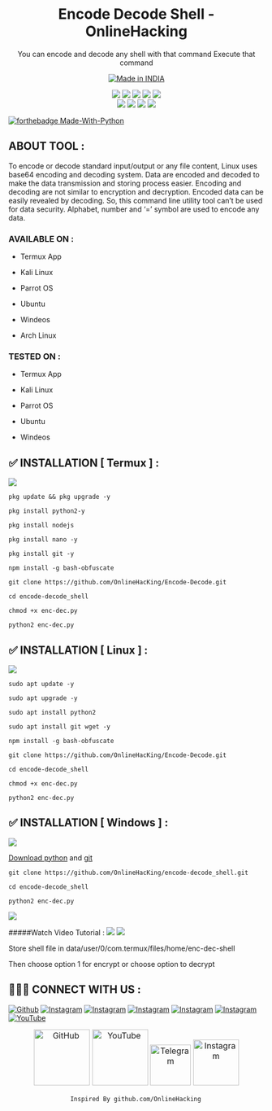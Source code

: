 <h1 align="center">Encode Decode Shell - OnlineHacking</h1>
<p align="center">
  You can encode and decode any shell with that command Execute that command
</p>
<p align="center">
<a href="https://www.onlinehacking.in/"><img title="Made in INDIA" src="https://img.shields.io/badge/MADE%20IN-INDIA-SCRIPT?colorA=%23ff8100&colorB=%23017e40&colorC=%23ff0000&style=for-the-badge"></a>
</p>

</p>


<p align="center">
    <img src="https://img.shields.io/badge/Version-1.1-blue?style=for-the-badge&color=blue">
     <img src="https://img.shields.io/github/stars/OnlineHacKing/encode-decode_shell?style=for-the-badge&color=magenta">
  <img src="https://img.shields.io/github/forks/OnlineHacKing/encode-decode_shell?color=cyan&style=for-the-badge&color=purple">
  <img src="https://img.shields.io/github/issues/OnlineHacKing/encode-decode_shell?color=red&style=for-the-badge">
    <img src="https://img.shields.io/github/license/OnlineHacKing/encode-decode_shell?style=for-the-badge&color=blue">
<br>
    <img src="https://img.shields.io/badge/Author-SUMAN-green?style=flat-square">
    <img src="https://img.shields.io/badge/Open%20Source-No-orange?style=flat-square">
    <img src="https://img.shields.io/badge/Maintained-Yes-cyan?style=flat-square">
    <img src="https://img.shields.io/badge/Written%20In-Shell-blue?style=flat-square">
</p>


[![forthebadge Made-With-Python](http://ForTheBadge.com/images/badges/made-with-python.svg)](https://www.python.org/)


<p align="center">

</p>


## ABOUT TOOL :

To encode or decode standard input/output or any file content, Linux uses base64 encoding and decoding system. Data are encoded and decoded to make the data transmission and storing process easier. Encoding and decoding are not similar to encryption and decryption. Encoded data can be easily revealed by decoding. So, this command line utility tool can’t be used for data security. Alphabet, number and ‘=’ symbol are used to encode any data.

### AVAILABLE ON :

* Termux App

* Kali Linux

* Parrot OS

* Ubuntu

* Windeos

* Arch Linux


### TESTED ON :

* Termux App

* Kali Linux
 
* Parrot OS
 
* Ubuntu

* Windeos


## ✅ INSTALLATION [ Termux ] :

<a href="https://t.me/onlinehacking"><img src="https://img.shields.io/badge/Android-3DDC84?style=for-the-badge&logo=android&logoColor=white"></a>
```
pkg update && pkg upgrade -y

pkg install python2-y

pkg install nodejs

pkg install nano -y

pkg install git -y

npm install -g bash-obfuscate

git clone https://github.com/OnlineHacKing/Encode-Decode.git

cd encode-decode_shell

chmod +x enc-dec.py

python2 enc-dec.py
```


## ✅ INSTALLATION [ Linux ] :

<a href="https://t.me/onlinehacking"><img src="https://img.shields.io/badge/-kali%20linux-lightgrey"></a>

```
sudo apt update -y

sudo apt upgrade -y

sudo apt install python2

sudo apt install git wget -y

npm install -g bash-obfuscate

git clone https://github.com/OnlineHacKing/Encode-Decode.git

cd encode-decode_shell

chmod +x enc-dec.py

python2 enc-dec.py
```

## ✅ INSTALLATION [ Windows ] :

<a href="https://t.me/onlinehacking"><img src="https://img.shields.io/badge/Windows-0078D6?style=for-the-badge&logo=windows&logoColor=white"></a>

[Download python](https://www.python.org/downloads/) and [git](https://git-scm.com/downloads)

```
git clone https://github.com/OnlineHacKing/encode-decode_shell.git

cd encode-decode_shell

python2 enc-dec.py
```

<a href="https://t.me/onlinehacking"><img src="https://img.shields.io/badge/Telegram-2CA5E0?style=for-the-badge&logo=telegram&logoColor=white"></a>

#####Watch Video Tutorial : 
<a href=""><img src="https://img.shields.io/badge/Video%20Tutorial-red.svg?logo=Youtube"></a>
<a href="https://t.me/onlinehacking"><img src="https://img.shields.io/badge/Reprt%20Bugs-greeen.svg?logo=Bugs"></a>


Store shell file in data/user/0/com.termux/files/home/enc-dec-shell

Then choose option 1 for encrypt or choose option to decrypt


## 👨🏻‍💻 CONNECT WITH US :


<a href="https://github.com/OnlineHacKing"><img title="Github" src="https://img.shields.io/badge/Online-hacking-brightgreen?style=for-the-badge&logo=github"></a>
[![Instagram](https://img.shields.io/badge/INSTAGRAM-FOLLOW-red?style=for-the-badge&logo=instagram)](https://www.instagram.com/suman333mondal/)
[![Instagram](https://img.shields.io/badge/WEBSITE-VISIT-yellow?style=for-the-badge&logo=blogger)](https://www.onlinehacking.xyz)
[![Instagram](https://img.shields.io/badge/LINKEDIN-CONNECT-red?style=for-the-badge&logo=linkedin)](https://www.linkedin.com/in/sumam333mondal/)
[![Instagram](https://img.shields.io/badge/FACEBOOK-LIKE-red?style=for-the-badge&logo=facebook)](https://fb.com/adminonlinehacking)
[![Instagram](https://img.shields.io/badge/TELEGRAM-CHANNEL-red?style=for-the-badge&logo=telegram)](https://telegram.dog/OnlineHacking)
<a href="https://www.youtube.com/channel/UC8pmZJAlagdZ7bb0TBlogYw"><img title="YouTube" src="https://img.shields.io/badge/YouTube-Online Hacking-red?style=for-the-badge&logo=Youtube"></a>



<p style="box-sizing: border-box; color: #24292e; font-family: -apple-system, BlinkMacSystemFont, &quot;Segoe UI&quot;, Helvetica, Arial, sans-serif, &quot;Apple Color Emoji&quot;, &quot;Segoe UI Emoji&quot;; font-size: 16px; margin-bottom: 16px; margin-top: 0px; text-align: center;"><a href="https://github.com/OnlineHacking/" style="background-color: initial; box-sizing: border-box; text-decoration-line: none;"><img alt="GitHub" height="110" src="https://user-images.githubusercontent.com/64035221/96459220-834c7e00-123f-11eb-8417-534058a7ba62.png" style="background-color: var(--color-bg-primary); border-style: none; box-sizing: initial; max-width: 100%;" width="110" />&nbsp;</a><a href="https://www.youtube.com/channel/UC8pmZJAlagdZ7bb0TBlogYw" rel="nofollow" style="background-color: initial; box-sizing: border-box; text-decoration-line: none;"><img alt="YouTube" height="110" src="https://user-images.githubusercontent.com/64035221/96456596-4f238e00-123c-11eb-821e-85e9aaa3faec.png" style="background-color: var(--color-bg-primary); border-style: none; box-sizing: initial; max-width: 100%;" width="110" />&nbsp;</a><a href="https://telegram.dog/OnlineHacking" rel="nofollow" style="background-color: initial; box-sizing: border-box; text-decoration-line: none;"><img alt="Telegram" height="80" src="https://user-images.githubusercontent.com/64035221/96461243-c576bf00-1241-11eb-8fdf-139b4859bfb0.png" style="background-color: var(--color-bg-primary); border-style: none; box-sizing: initial; max-width: 100%;" width="80" />&nbsp;</a><a href="https://www.instagram.com/suman333mondal/" rel="nofollow" style="background-color: initial; box-sizing: border-box; text-decoration-line: none;"><img alt="Instagram" height="90" src="https://user-images.githubusercontent.com/64035221/96461629-3d44e980-1242-11eb-8691-46dd14355085.png" style="background-color: var(--color-bg-primary); border-style: none; box-sizing: initial; max-width: 100%;" width="90" /></a></p>



                     Inspired By github.com/OnlineHacking

